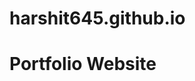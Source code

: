 # harshit645.github.io
<!DOCTYPE html>
<html>
  <head>
  </head>
  <body>
    <h1>Portfolio Website</h1>
  </body>
 </html>
